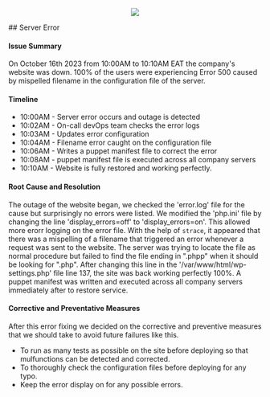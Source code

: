 <p align="center">
	<img src="https://github.com/janemumbi730/0x19-postmortem/Screenshot (48).png"/>
</p>
## Server Error

#### Issue Summary
On October 16th 2023 from 10:00AM to 10:10AM EAT the company's website was down. 100% of the users were experiencing Error 500 caused by mispelled filename in the configuration file of the server.

#### Timeline
* 10:00AM - Server error occurs and outage is detected
* 10:02AM - On-call devOps team checks the error logs
* 10:03AM - Updates error configuration
* 10:04AM - Filename error caught on the configuration file
* 10:06AM - Writes a puppet manifest file to correct the error
* 10:08AM - puppet manifest file is executed across all company servers
* 10:10AM - Website is fully restored and working perfectly.


#### Root Cause and Resolution
The outage of the website began, we checked the 'error.log' file for the cause but surprisingly no errors were listed. We modified the 'php.ini' file by changing the line 'display_errors=off' to 'display_errors=on'. This allowed more erorr logging on the error file. With the help of `strace`, it appeared that there was a mispelling of a filename that triggered an error whenever a request was sent to the website. The server was trying to locate the file as normal procedure but failed to find the file ending in ".phpp" when it should be looking for ".php". After changing this line in the '/var/www/html/wp-settings.php' file line 137, the site was back working perfectly 100%. A puppet manifest was written and executed across all company servers immediately after to restore service.

#### Corrective and Preventative Measures
After this error fixing we decided on the corrective and preventive measures that we should take to avoid future failures like this.
* To run as many tests as possible on the site before deploying so that mulfunctions can be detected and corrected.
* To thoroughly check the configuration files before deploying for any typo.
* Keep the error display on for any possible errors.

